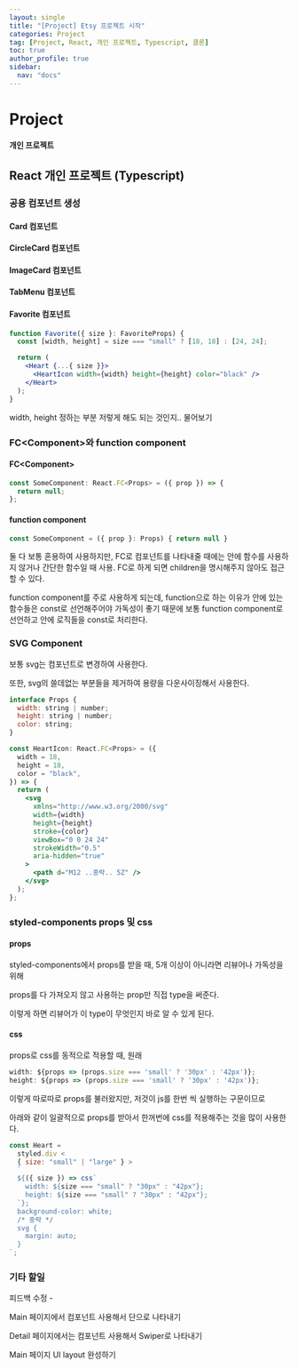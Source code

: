 ```yaml
---
layout: single
title: "[Project] Etsy 프로젝트 시작"
categories: Project
tag: [Project, React, 개인 프로젝트, Typescript, 클론]
toc: true
author_profile: true
sidebar:
  nav: "docs"
---
```


# Project

**개인 프로젝트**

## React 개인 프로젝트 (Typescript)

### 공용 컴포넌트 생성

#### Card 컴포넌트

#### CircleCard 컴포넌트

#### ImageCard 컴포넌트

#### TabMenu 컴포넌트

#### Favorite 컴포넌트

```jsx
function Favorite({ size }: FavoriteProps) {
  const [width, height] = size === "small" ? [18, 18] : [24, 24];

  return (
    <Heart {...{ size }}>
      <HeartIcon width={width} height={height} color="black" />
    </Heart>
  );
}
```

width, height 정하는 부분 저렇게 해도 되는 것인지.. 물어보기

### FC<Component\>와 function component

#### FC<Component\>

```jsx
const SomeComponent: React.FC<Props> = ({ prop }) => {
  return null;
};
```

#### function component

```jsx
const SomeComponent = ({ prop }: Props) { return null }
```

둘 다 보통 혼용하여 사용하지만, FC로 컴포넌트를 나타내줄 때에는 안에 함수를 사용하지 않거나 간단한 함수일 때 사용. FC로 하게 되면 children을 명시해주지 않아도 접근할 수 있다.

function component를 주로 사용하게 되는데, function으로 하는 이유가 안에 있는 함수들은 const로 선언해주어야 가독성이 좋기 때문에 보통 function component로 선언하고 안에 로직들을 const로 처리한다.

### SVG Component

보통 svg는 컴포넌트로 변경하여 사용한다.

또한, svg의 쓸데없는 부분들을 제거하여 용량을 다운사이징해서 사용한다.

```jsx
interface Props {
  width: string | number;
  height: string | number;
  color: string;
}

const HeartIcon: React.FC<Props> = ({
  width = 18,
  height = 18,
  color = "black",
}) => {
  return (
    <svg
      xmlns="http://www.w3.org/2000/svg"
      width={width}
      height={height}
      stroke={color}
      viewBox="0 0 24 24"
      strokeWidth="0.5"
      aria-hidden="true"
    >
      <path d="M12 ..중략.. 5Z" />
    </svg>
  );
};
```

### styled-components props 및 css

#### props

styled-components에서 props를 받을 때, 5개 이상이 아니라면 리뷰어나 가독성을 위해

props를 다 가져오지 않고 사용하는 prop만 직접 type을 써준다.

이렇게 하면 리뷰어가 이 type이 무엇인지 바로 알 수 있게 된다.

#### css

props로 css를 동적으로 적용할 때, 원래

```jsx
width: ${props => (props.size === 'small' ? '30px' : '42px')};
height: ${props => (props.size === 'small' ? '30px' : '42px')};
```

이렇게 따로따로 props를 불러왔지만, 저것이 js를 한번 씩 실행하는 구문이므로

아래와 같이 일괄적으로 props를 받아서 한꺼번에 css를 적용해주는 것을 많이 사용한다.

```jsx
const Heart =
  styled.div <
  { size: "small" | "large" } >
  `
  ${({ size }) => css`
    width: ${size === "small" ? "30px" : "42px"};
    height: ${size === "small" ? "30px" : "42px"};
  `};
  background-color: white;
  /* 중략 */
  svg {
    margin: auto;
  }
`;
```

### 기타 할일

피드백 수정 -

Main 페이지에서 컴포넌트 사용해서 단으로 나타내기

Detail 페이지에서는 컴포넌트 사용해서 Swiper로 나타내기

Main 페이지 UI layout 완성하기

